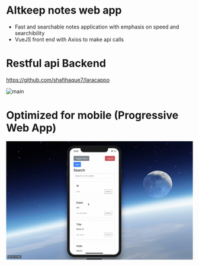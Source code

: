 # Altkeep notes web app
- Fast and searchable notes application with emphasis on speed and searchibility 
- VueJS front end with Axios to make api calls 

# Restful api Backend 
https://github.com/shafihaque7/laracappo

![main](https://github.com/shafihaque7/shafihaque7.github.io/blob/master/demo1.gif)

# Optimized for mobile (Progressive Web App) 

![main](https://github.com/shafihaque7/shafihaque7.github.io/blob/master/demoMobile.gif)
